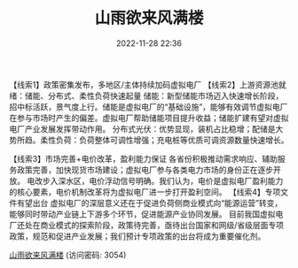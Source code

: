 ﻿---
title: 山雨欲来风满楼
date: 2022-11-28 22:36
tags:
- 虚拟电厂
updated: 
---

【线索1】政策密集发布，多地区/主体持续加码虚拟电厂
【线索2】上游资源池就绪：储能、分布式、柔性负荷快速起量
储能：新型储能市场迈入快速增长阶段，招中标活跃，景气度上行。储能是虚拟电厂的“基础设施”，能够有效调节虚拟电厂在参与市场时产生的偏差。虚拟电厂帮助储能项目提升收益；储能扩建有望对虚拟电厂产业发展发挥带动作用。
分布式光伏：优势显现，装机占比稳增；配储是大势所趋。柔性负荷：负荷整体可调性增强；充电桩等优质可调资源数量快速增长。
<!-- more -->
【线索3】市场完善+电价改革，盈利能力保证
各省份积极推动需求响应、辅助服务政策完善，加快现货市场建设；虚拟电厂参与各类电力市场的身份正在逐步开放。
电改步入深水区，电价浮动信号明确。我们认为，电价是虚拟电厂盈利能力的核心要素，电价机制改革将为虚拟电厂进一步打开盈利空间。
【线索4】专项文件有望出台
虚拟电厂的深层意义还在于促进负荷侧商业模式向“能源运营”转变，能够同时带动产业链上下游多个环节，促进能源产业协同发展。
目前我国虚拟电厂还处在商业模式的探索阶段，政策待完善，亟待出台国家和网级/省级层面专项政策，规范和促进产业发展；我们预计专项政策的出台将成为重要催化剂。

[山雨欲来风满楼](https://url12.ctfile.com/f/3948612-735512894-b3e90e?p=3054)
(访问密码: 3054)
